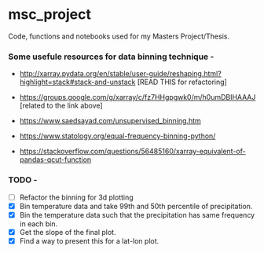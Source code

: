 # msc_project
Code, functions and notebooks used for my Masters Project/Thesis.

### Some usefule  resources for data binning technique -

- http://xarray.pydata.org/en/stable/user-guide/reshaping.html?highlight=stack#stack-and-unstack [READ THIS for refactoring]
- https://groups.google.com/g/xarray/c/fz7HHgpgwk0/m/h0umDBIHAAAJ [related to the link above]

- https://www.saedsayad.com/unsupervised_binning.htm
- https://www.statology.org/equal-frequency-binning-python/
- https://stackoverflow.com/questions/56485160/xarray-equivalent-of-pandas-qcut-function

### TODO -

- [ ] Refactor the binning for 3d plotting
- [x] Bin temperature data and take 99th and 50th percentile of precipitation.
- [x] Bin the temperature data such that the precipitation has same frequency in each bin.
- [x] Get the slope of the final plot.
- [x] Find a way to present this for a lat-lon plot.
